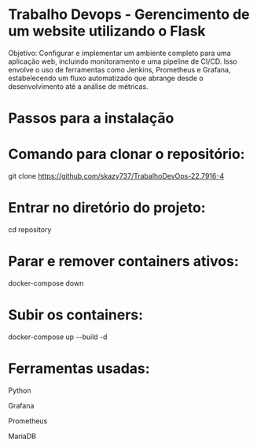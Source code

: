# Trabalho Devops - Gerencimento de um website utilizando o Flask

Objetivo: Configurar e implementar um ambiente completo para uma aplicação web, incluindo monitoramento e uma pipeline de CI/CD. Isso envolve o uso de ferramentas como Jenkins, Prometheus e Grafana, estabelecendo um fluxo automatizado que abrange desde o desenvolvimento até a análise de métricas.

# Passos para a instalação 

# Comando para clonar o repositório:
 
git clone https://github.com/skazy737/TrabalhoDevOps-22.7916-4

# Entrar no diretório do projeto:
cd repository

# Parar e remover containers ativos:
docker-compose down

# Subir os containers:
docker-compose up --build -d

# Ferramentas usadas:
Python

Grafana

Prometheus

MariaDB
